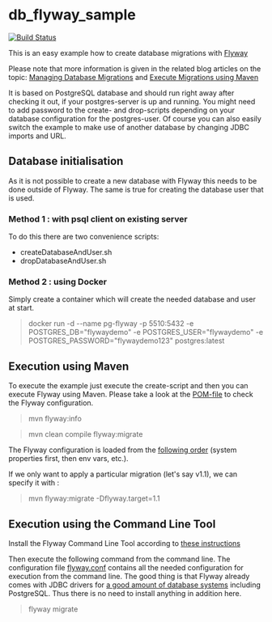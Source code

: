 # db_flyway_sample

[![Build Status](https://travis-ci.org/ghusta/db_flyway_sample.svg?branch=existing-db-world)](https://travis-ci.org/ghusta/db_flyway_sample)

This is an easy example how to create database migrations with [Flyway](http://flywaydb.org/)

Please note that more information is given in the related blog articles on the topic:
[Managing Database Migrations](https://blog.codecentric.de/en/2017/01/flyway-tutorial-managing-database-migrations/) and [Execute Migrations using Maven](https://blog.codecentric.de/en/2017/01/flyway-tutorial-execute-migrations-using-maven/)

It is based on PostgreSQL database and should run right away after checking it out, if your postgres-server is up and running. 
You might need to add password to the create- and drop-scripts depending on your database configuration for the postgres-user.
Of course you can also easily switch the example to make use of another database by changing JDBC imports and URL.

## Database initialisation

As it is not possible to create a new database with Flyway this needs to be done outside of Flyway. 
The same is true for creating the database user that is used.

### Method 1 : with psql client on existing server

To do this there are two convenience scripts:
* createDatabaseAndUser.sh
* dropDatabaseAndUser.sh

### Method 2 : using Docker

Simply create a container which will create the needed database and user at start.

> docker run -d --name pg-flyway -p 5510:5432 -e POSTGRES_DB="flywaydemo" -e POSTGRES_USER="flywaydemo" -e POSTGRES_PASSWORD="flywaydemo123" postgres:latest

## Execution using Maven

To execute the example just execute the create-script and then you can execute Flyway using Maven. Please take a look at the [POM-file](./pom.xml) to check the Flyway configuration.

> mvn flyway:info

> mvn clean compile flyway:migrate

The Flyway configuration is loaded from the [following order](https://flywaydb.org/documentation/maven/#overriding-order) (system properties first, then env vars, etc.).

If we only want to apply a particular migration (let's say v1.1), we can specify it with :

> mvn flyway:migrate -Dflyway.target=1.1

## Execution using the Command Line Tool

Install the Flyway Command Line Tool according to [these instructions](http://flywaydb.org/documentation/commandline/)

Then execute the following command from the command line. 
The configuration file [flyway.conf](./flyway.conf) contains all the needed configuration for execution from the command line. 
The good thing is that Flyway already comes with JDBC drivers for [a good amount of database systems](http://flywaydb.org/documentation/commandline/) including PostgreSQL. 
Thus there is no need to install anything in addition here.

> flyway migrate
